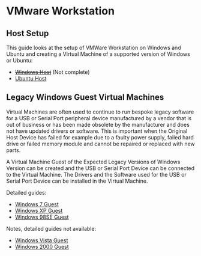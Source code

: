 # VMware Workstation 

## Host Setup

This guide looks at the setup of VMWare Workstation on Windows and Ubuntu and creating a Virtual Machine of a supported version of Windows or Ubuntu:

* ~~[Windows Host](./windows-host/readme.md)~~ (Not complete)
* [Ubuntu Host](./ubuntu-host/readme.md)

## Legacy Windows Guest Virtual Machines

Virtual Machines are often used to continue to run bespoke legacy software for a USB or Serial Port peripheral device manufactured by a vendor that is out of business or has been made obsolete by the manufacturer and does not have updated drivers or software. This is important when the Original Host Device has failed for example due to a faulty power supply, failed hard drive or failed memory module and cannot be repaired or replaced with new parts. 

A Virtual Machine Guest of the Expected Legacy Versions of Windows Version can be created and the USB or Serial Port Device can be connected to the Virtual Machine. The Drivers and the Software used for the USB or Serial Port Device can be installed in the Virtual Machine.

Detailed guides:

* [Windows 7 Guest](./windows-7-guest/readme.md)
* [Windows XP Guest](./windows-xp-guest/readme.md)
* [Windows 98SE Guest](./windows-98SE-guest/readme.md)

Notes, detailed guides not available:

* [Windows Vista Guest](./windows-vista-guest/readme.md)
* [Windows 2000 Guest](./windows-2000-guest/readme.md)
